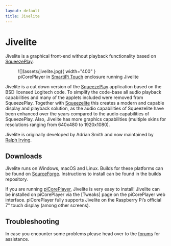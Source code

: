 ```yaml
---
layout: default
title: Jivelite
---
```


# Jivelite

Jivelite is a graphical front-end without playback functionality based on [SqueezePlay](squeezeplay.md).

<figure markdown="span">
  ![](assets/jivelite.jpg){ width="400" }
  <figcaption>piCorePlayer in <a href="https://docs.picoreplayer.org/projects/build-with-smartipi/">SmartiPi Touch</a> enclosure running Jivelite</figcaption>
</figure>

Jivelite is a cut down version of the [SqueezePlay](squeezeplay.md) application based on the BSD licensed Logitech code. To simplify the code-base all audio playback capabilities and many of the applets included were removed from SqueezePlay. Together with [Squeezelite](squeezelite.md) this creates a modern and capable display and playback solution, as the audio capabilities of Squeezelite have been enhanced over the years compared to the audio capabilities of SqueezePlay. Also, Jivelite has more graphics capabilities (multiple skins for resolutions ranging from 640x480 to 1920x1080).

Jivelite is originally developed by Adrian Smith and now maintained by [Ralph Irving](https://github.com/ralph-irving/jivelite).

## Downloads

Jivelite runs on Windows, macOS and Linux. Builds for these platforms can be found on [SourceForge](https://sourceforge.net/projects/lmsclients/files/jivelite/). Instructions to install can be found in the builds repository.

If you are running [piCorePlayer](picoreplayer.md), Jivelite is very easy to install! Jivelite can be installed on piCorePlayer via the \[Tweaks\] page on the piCorePlayer web interface. piCorePlayer fully supports Jivelite on the Raspberry Pi’s official 7" touch display (among other screens).

## Troubleshooting

In case you encounter some problems please head over to the [forums](https://forums.slimdevices.com/forum/user-forums/linux-unix/95254-announce-jivelite-cut-down-squeezebox-control-application) for assistance. 
